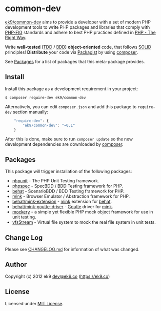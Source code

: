 common-dev
==========

[ek9/common-dev][0] aims to provide a developer with a set of modern PHP
development tools to write PHP packages and libraries that comply with
[PHP-FIG][1] standards and adhere to best PHP practices defined in [PHP - The
Right Way][2].

Write **well-tested** ([TDD][6] / [BDD][7]) **object-oriented** code, that
follows [SOLID][3] principles! **Distribute** your code via [Packagist][4] by using [composer][5].

See [Packages](#Packages) for a list of packages that this meta-package
provides.

## Install

Install this package as a development requirement in your project:

    $ composer require-dev ek9/common-dev

Alternatively, you can edit `composer.json` and add this package to
`require-dev` section manually:

```js
    "require-dev": {
        "ek9/common-dev": "~0.1"
    }
```

After this is done, make sure to run `composer update` so the new development
dependencies are downloaded by [composer][5].

## Packages

This package will trigger installation of the following packages:

- [phpunit][100] - The PHP Unit Testing framework.
- [phpspec][110] - SpecBDD / BDD Testing framework for PHP.
- [behat][120] - ScenarioBDD / BDD Testing framework for PHP.
- [mink][130] - Browser Emulator / Abstraction framework for PHP.
- [behat/mink-extension][121] - [mink][130] extension for [behat][120].
- [behat/mink-goutte-driver][123] - [Goutte][140] driver for [mink][130].
- [mockery][200] - a simple yet flexible PHP mock object framework for use in
  unit testing.
- [vfsStream][300] - Virtual file system to mock the real file system in unit
  tests.

## Change Log

Please see [CHANGELOG.md](CHANGELOG.md) for information of what was changed.

## Author

Copyright (c) 2012 ek9 <dev@ek9.co> (https://ek9.co)

## License

Licensed under [MIT License](LICENSE).

[0]: https://packagist.org/packages/ek9/common-dev
[1]: https://github.com/php-fig/fig-standards
[2]: http://www.phptherightway.com
[3]: https://en.wikipedia.org/wiki/SOLID_(object-oriented_design)
[4]: https://packagist.org
[5]: https://getcomposer.org
[6]: https://en.wikipedia.org/wiki/Test-driven_development
[7]: https://en.wikipedia.org/wiki/Behavior-driven_development

[100]: https://phpunit.de
[110]: http://www.phpspec.net
[120]: http://behat.org
[121]: http://extensions.behat.org/mink
[123]: https://github.com/minkphp/MinkGoutteDriver
[130]: http://mink.behat.org
[140]: https://github.com/FriendsOfPHP/Goutte
[200]: https://github.com/padraic/mockery
[300]: https://github.com/mikey179/vfsStream
